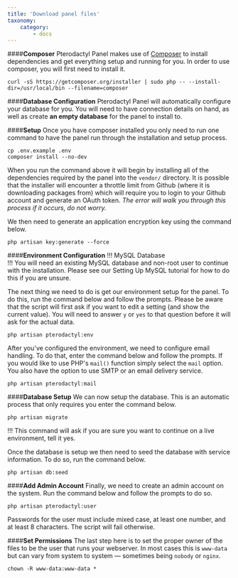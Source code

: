 ```yaml
---
title: 'Download panel files'
taxonomy:
    category:
        - docs
---
```


####**Composer**
Pterodactyl Panel makes use of [Composer](https://getcomposer.org/) to install dependencies and get everything setup and running for you. In order to use composer, you will first need to install it.
```
curl -sS https://getcomposer.org/installer | sudo php -- --install-dir=/usr/local/bin --filename=composer
```
####**Database Configuration**
Pterodactyl Panel will automatically configure your database for you. You will need to have connection details on hand, as well as create **an empty database** for the panel to install to.

####**Setup**
Once you have composer installed you only need to run one command to have the panel run through the installation and setup process.
```
cp .env.example .env
composer install --no-dev
```
When you run the command above it will begin by installing all of the dependencies required by the panel into the `vendor/` directory. It is possible that the installer will encounter a throttle limit from Github (where it is downloading packages from) which will require you to login to your Github account and generate an OAuth token. *The error will walk you through this process if it occurs, do not worry.*

We then need to generate an application encryption key using the command below.

```
php artisan key:generate --force
```
####**Environment Configuration**
!!! MySQL Database  
!!! You will need an existing MySQL database and non-root user to continue with the installation. Please see our Setting Up MySQL tutorial for how to do this if you are unsure.

The next thing we need to do is get our environment setup for the panel. To do this, run the command below and follow the prompts. Please be aware that the script will first ask if you want to edit a setting (and show the current value). You will need to answer `y` or `yes` to that question before it will ask for the actual data.

```
php artisan pterodactyl:env
```
After you've configured the environment, we need to configure email handling. To do that, enter the command below and follow the prompts. If you would like to use PHP's `mail()` function simply select the `mail` option. You also have the option to use SMTP or an email delivery service.

```
php artisan pterodactyl:mail
```

####**Database Setup**
We can now setup the database. This is an automatic process that only requires you enter the command below.

```
php artisan migrate
```

!!! This command will ask if you are sure you want to continue on a live environment, tell it yes.  

Once the database is setup we then need to seed the database with service information. To do so, run the command below.

```
php artisan db:seed
```

####**Add Admin Account**
Finally, we need to create an admin account on the system. Run the command below and follow the prompts to do so.

```
php artisan pterodactyl:user
```
Passwords for the user must include mixed case, at least one number, and at least 8 characters. The script will fail otherwise.

####**Set Permissions**
The last step here is to set the proper owner of the files to be the user that runs your webserver. In most cases this is `www-data` but can vary from system to system — sometimes being `nobody` or `nginx`.
 
 ```
 chown -R www-data:www-data *
 ```